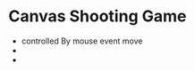 # Canvas Shooting Game
* controlled By mouse event move
* [deployment in Heroku]: (http://game-shooting.herokuapp.com/)
* [basic tutorial in Spanish]: (http://juegos.canvas.ninja/)